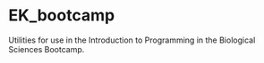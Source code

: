 # EK_bootcamp

Utilities for use in the Introduction to Programming in the Biological Sciences Bootcamp.
